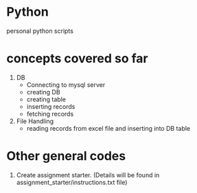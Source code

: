 # Python
personal python scripts

# concepts covered so far
1) DB
    - Connecting to mysql server
    - creating DB
    - creating table
    - inserting records
    - fetching records
2) File Handling
    - reading records from excel file and inserting into DB table


# Other general codes
1) Create assignment starter. (Details will be found in assignment_starter/instructions.txt file)